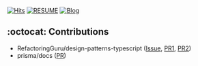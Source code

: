 

[![Hits](https://hits.seeyoufarm.com/api/count/incr/badge.svg?url=https%3A%2F%2Fgithub.com%2Fleemhoon00)](https://hits.seeyoufarm.com)
[![RESUME](https://img.shields.io/badge/resume-80C4E9)](https://docs.google.com/document/d/1jt9m4EKJ-eN9xgDeXl8C1IIWQ58Dwgqqxc5jG9Nms4s/edit?usp=sharing)
[![Blog](https://img.shields.io/badge/velog-20C997?logo=velog&logoColor=white)](https://velog.io/@leemhoon00/posts)



## :octocat: Contributions
- RefactoringGuru/design-patterns-typescript ([Issue](https://github.com/RefactoringGuru/design-patterns-typescript/issues/37), [PR1](https://github.com/RefactoringGuru/design-patterns-typescript/pull/38), [PR2](https://github.com/RefactoringGuru/design-patterns-typescript/pull/39))
- prisma/docs ([PR](https://github.com/prisma/docs/pull/5579))

